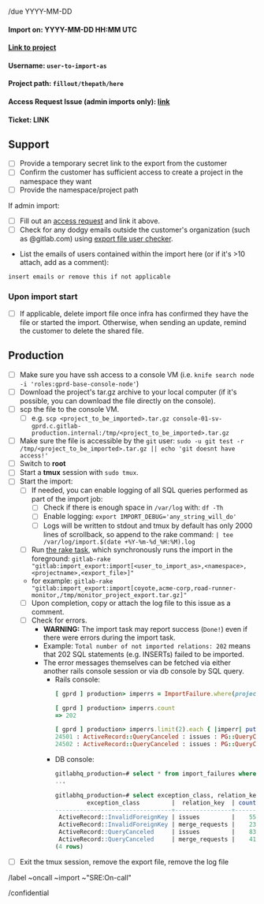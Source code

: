 <!--
Set the title to: Import request (for group): [project]
-->

/due YYYY-MM-DD

#### Import on: YYYY-MM-DD HH:MM UTC
#### [Link to project](https://link.here)
#### Username: `user-to-import-as`
#### Project path: `fillout/thepath/here`
#### Access Request Issue (admin imports only): [link]()
#### Ticket: LINK

## Support
- [ ] Provide a temporary secret link to the export from the customer
- [ ] Confirm the customer has sufficient access to create a project in the namespace they want
- [ ] Provide the namespace/project path

If admin import:

- [ ] Fill out an [access request](https://gitlab.com/gitlab-com/access-requests/issues/new?issuable_template=New%20Access%20Request) and link it above.
- [ ] Check for any dodgy emails outside the customer's organization (such as @gitlab.com) using [export file user checker](https://gitlab.com/gitlab-com/support/toolbox/dcef).
- List the emails of users contained within the import here (or if it's >10 attach, add as a comment):

```
insert emails or remove this if not applicable
```

### Upon import start

- [ ] If applicable, delete import file once infra has confirmed they have the file or started the import. Otherwise, when sending an update, remind the customer to delete the shared file.

## Production

- [ ] Make sure you have ssh access to a console VM (i.e. `knife search node -i 'roles:gprd-base-console-node'`)
- [ ] Download the project's tar.gz archive to your local computer (if it's possible, you can download the file directly on the console).
- [ ] scp the file to the console VM.
    - [ ] e.g. `scp <project_to_be_imported>.tar.gz console-01-sv-gprd.c.gitlab-production.internal:/tmp/<project_to_be_imported>.tar.gz`
- [ ] Make sure the file is accessible by the `git` user: `sudo -u git test -r /tmp/<project_to_be_imported>.tar.gz || echo 'git doesnt have access!'`
- [ ] Switch to **root**
- [ ] Start a **tmux** session with `sudo tmux`.
- [ ] Start the import:
    - [ ] If needed, you can enable logging of all SQL queries performed as part of the import job:
        - [ ] Check if there is enough space in `/var/log` with: `df -Th`
        - [ ] Enable logging: `export IMPORT_DEBUG='any_string_will_do'`
        - [ ] Logs will be written to stdout and tmux by default has only 2000 lines of scrollback, so append to the rake command: `| tee /var/log/import.$(date +%Y-%m-%d_%H:%M).log`
    - [ ] Run [the rake task](https://gitlab.com/gitlab-org/gitlab/-/blob/master/lib/tasks/gitlab/import_export/import.rake), which synchronously runs the import in the foreground:
      `gitlab-rake "gitlab:import_export:import[<user_to_import_as>,<namespace>,<projectname>,<export_file>]"`
    - for example: `gitlab-rake "gitlab:import_export:import[coyote,acme-corp,road-runner-monitor,/tmp/monitor_project_export.tar.gz]"`
    - [ ] Upon completion, copy or attach the log file to this issue as a comment.
    - [ ] Check for errors.
      - **WARNING:** The import task may report success (`Done!`) even if there were errors during the import task.
      - Example: `Total number of not imported relations: 202` means that 202 SQL statements (e.g. INSERTs) failed to be imported.
      - The error messages themselves can be fetched via either another rails console session or via db console by SQL query.
        - Rails console:
          ```ruby
          [ gprd ] production> imperrs = ImportFailure.where(project_id: 19199833).order(:id)

          [ gprd ] production> imperrs.count
          => 202

          [ gprd ] production> imperrs.limit(2).each { |imperr| puts "#{imperr.id} : #{imperr.exception_class} : #{imperr.relation_key} : #{imperr.exception_message}" }
          24501 : ActiveRecord::QueryCanceled : issues : PG::QueryCanceled: ERROR:  canceling statement due to statement timeout
          24502 : ActiveRecord::QueryCanceled : issues : PG::QueryCanceled: ERROR:  canceling statement due to statement timeout
          ```
        - DB console:
          ```sql
          gitlabhq_production=# select * from import_failures where project_id = 19199833 order by id limit 3 ;
          ...

          gitlabhq_production=# select exception_class, relation_key, count(1) from import_failures where project_id = 19199833 group by 1, 2 order by 1, 2 ;
                   exception_class         |  relation_key  | count
          ---------------------------------+----------------+-------
           ActiveRecord::InvalidForeignKey | issues         |    55
           ActiveRecord::InvalidForeignKey | merge_requests |    23
           ActiveRecord::QueryCanceled     | issues         |    83
           ActiveRecord::QueryCanceled     | merge_requests |    41
          (4 rows)
          ```
- [ ] Exit the tmux session, remove the export file, remove the log file

/label ~oncall ~import ~"SRE:On-call"

/confidential
